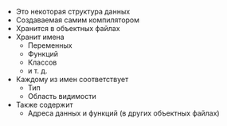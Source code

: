 - Это некоторая структура данных
- Создаваемая самим компилятором
- Хранится в объектных файлах
- Хранит имена
	- Переменных
	- Функций
	- Классов
	- и т. д.
- Каждому из имен соответствует
	- Тип
	- Область видимости
- Также содержит
	- Адреса данных и функций (в других объектных файлах)